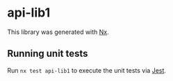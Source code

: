 # api-lib1

This library was generated with [Nx](https://nx.dev).

## Running unit tests

Run `nx test api-lib1` to execute the unit tests via [Jest](https://jestjs.io).
